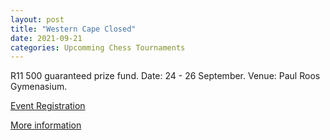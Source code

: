 ```yaml
---
layout: post
title: "Western Cape Closed"
date: 2021-09-21
categories: Upcomming Chess Tournaments
---
```

R11 500 guaranteed prize fund.
Date: 24 - 26 September.
Venue: Paul Roos Gymenasium. 

[Event Registration](https://chesshub.org.za/events/western-cape-closed-championship-2021/)

[More information](../docs/WC_Closed_2021.pdf)

